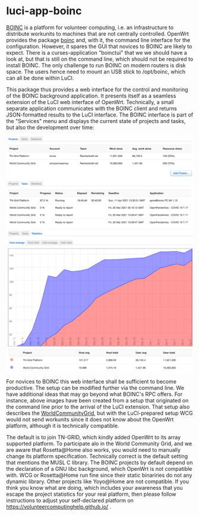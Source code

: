 # luci-app-boinc

[BOINC](https://boinc.berkeley.edu) is a platform for volunteer
computing, i.e. an infrastructure to distribute workunits to machines
that are not centrally controlled. OpenWrt provides the package
[boinc](https://github.com/openwrt/packages/tree/master/net/boinc) and,
with it, the command line interface for the configuration. However,
it spares the GUI that novices to BOINC are likely to expect.
There is a curses-application "boinctui" that we we should have a look
at, but that is still on the command line, which should not be required
to install BOINC. The only challenge to run BOINC on modern routers
is disk space. The users hence need to mount an USB stick to /opt/boinc,
which can all be done within LuCI.

This package thus provides a web interface for the control and monitoring
of the BOINC background application. It presents itself as a seamless
extension of the LuCI web interface of OpenWrt. Technically, a small
separate application communicates with the BOINC client and returns
JSON-formatted results to the LuCI interface. The BOINC interface is
part of the "Services" menu and displays the current state of projects
and tasks, but also the development over time:

![Screenshot projects page](screenshots/screenshot_luci_app_boinc_projects.png)
![Screenshot tasks page](screenshots/screenshot_luci_app_boinc_tasks.png)
![Screenshot statistics page](screenshots/screenshot_luci_app_boinc_statistics.png)

For novices to BOINC this web interface shall be sufficient to become
productive. The setup can be modified further via the command line. We
have additional ideas that may go beyond what BOINC's RPC offers. For
instance, above images have been created from a setup that originated
on the command line prior to the arrival of the LuCI extension. That
setup also describes the [WorldCommunityGrid](https://www.worldcommunitygrid),
but with the LuCI-prepared setup WCG would not send workunits since
it does not know about the OpenWrt platform, although it is technically
compatible.

The default is to join TN-GRID, which kindly added OpenWrt to its array
supported platform. To participate alo in the World Community Grid, 
and we are aware that Rosetta@Home also works, you
would need to manually change its platform specification. Technically
correct is the default setting that mentions the MUSL C library.
The BOINC projects by default depend on the declaration of a GNU libc
background, which OpenWrt is not compatible with.
WCG or Rosetta@Home run fine since their static binariries do not
any dynamic library. Other projects like Yoyo@Home are not compatible.
If you think you know what are doing, which includes your awareness that you
escape the project statistics for your real platform, then please follow
instructions to adjust your self-declared platform on
https://volunteercomputinghelp.github.io/ .
